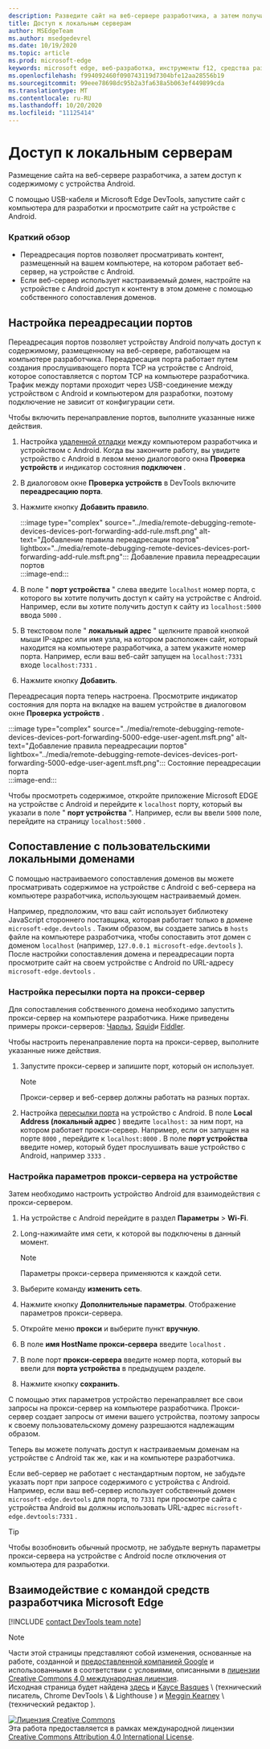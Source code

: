 ```yaml
---
description: Разведите сайт на веб-сервере разработчика, а затем получите доступ к содержимому с устройства Android.
title: Доступ к локальным серверам
author: MSEdgeTeam
ms.author: msedgedevrel
ms.date: 10/19/2020
ms.topic: article
ms.prod: microsoft-edge
keywords: microsoft edge, веб-разработка, инструменты f12, средства разработчика
ms.openlocfilehash: f994092460f090743119d7304bfe12aa28556b19
ms.sourcegitcommit: 99eee78698dc95b2a3fa638a5b063ef449899cda
ms.translationtype: MT
ms.contentlocale: ru-RU
ms.lasthandoff: 10/20/2020
ms.locfileid: "11125414"
---
```

<!-- Copyright Kayce Basques 

   Licensed under the Apache License, Version 2.0 (the "License");
   you may not use this file except in compliance with the License.
   You may obtain a copy of the License at

       https://www.apache.org/licenses/LICENSE-2.0

   Unless required by applicable law or agreed to in writing, software
   distributed under the License is distributed on an "AS IS" BASIS,
   WITHOUT WARRANTIES OR CONDITIONS OF ANY KIND, either express or implied.
   See the License for the specific language governing permissions and
   limitations under the License.  -->  

# Доступ к локальным серверам  

Размещение сайта на веб-сервере разработчика, а затем доступ к содержимому с устройства Android.  

С помощью USB-кабеля и Microsoft Edge DevTools, запустите сайт с компьютера для разработки и просмотрите сайт на устройстве с Android.  

### Краткий обзор  

*   Переадресация портов позволяет просматривать контент, размещенный на вашем компьютере, на котором работает веб-сервер, на устройстве с Android.  
*   Если веб-сервер использует настраиваемый домен, настройте на устройстве с Android доступ к контенту в этом домене с помощью собственного сопоставления доменов.  

## Настройка переадресации портов  

Переадресация портов позволяет устройству Android получать доступ к содержимому, размещенному на веб-сервере, работающем на компьютере разработчика.  Переадресация порта работает путем создания прослушивающего порта TCP на устройстве с Android, которое сопоставляется с портом TCP на компьютере разработчика.  Трафик между портами проходит через USB-соединение между устройством с Android и компьютером для разработки, поэтому подключение не зависит от конфигурации сети.  

Чтобы включить перенаправление портов, выполните указанные ниже действия.  

1.  Настройка [удаленной отладки][RemoteDebuggingGettingStarted] между компьютером разработчика и устройством с Android.  Когда вы закончите работу, вы увидите устройство с Android в левом меню диалогового окна **Проверка устройств** и индикатор состояния **подключен** .  
1.  В диалоговом окне **Проверка устройств** в DevTools включите **переадресацию порта**.  
1.  Нажмите кнопку **Добавить правило**.  
    
    :::image type="complex" source="../media/remote-debugging-remote-devices-devices-port-forwarding-add-rule.msft.png" alt-text="Добавление правила переадресации портов" lightbox="../media/remote-debugging-remote-devices-devices-port-forwarding-add-rule.msft.png":::
       Добавление правила переадресации портов  
    :::image-end:::  
    
1.  В поле " **порт устройства** " слева введите `localhost` номер порта, с которого вы хотите получить доступ к сайту на устройстве с Android.  Например, если вы хотите получить доступ к сайту из `localhost:5000` ввода `5000` .  
1.  В текстовом поле " **локальный адрес** " щелкните правой кнопкой мыши IP-адрес или имя узла, на котором расположен сайт, который находится на компьютере разработчика, а затем укажите номер порта.  Например, если ваш веб-сайт запущен на `localhost:7331` входе `localhost:7331` .  
1.  Нажмите кнопку **Добавить**.  
    
Переадресация порта теперь настроена.  Просмотрите индикатор состояния для порта на вкладке на вашем устройстве в диалоговом окне **Проверка устройств** .  

:::image type="complex" source="../media/remote-debugging-remote-devices-devices-port-forwarding-5000-edge-user-agent.msft.png" alt-text="Добавление правила переадресации портов" lightbox="../media/remote-debugging-remote-devices-devices-port-forwarding-5000-edge-user-agent.msft.png":::
   Состояние переадресации порта  
:::image-end:::  

Чтобы просмотреть содержимое, откройте приложение Microsoft EDGE на устройстве с Android и перейдите к `localhost` порту, который вы указали в поле " **порт устройства** ".  Например, если вы ввели `5000` поле, перейдите на страницу `localhost:5000` .  

## Сопоставление с пользовательскими локальными доменами  

С помощью настраиваемого сопоставления доменов вы можете просматривать содержимое на устройстве с Android с веб-сервера на компьютере разработчика, использующем настраиваемый домен.  

Например, предположим, что ваш сайт использует библиотеку JavaScript стороннего поставщика, которая работает только в домене `microsoft-edge.devtools` .  Таким образом, вы создаете запись в `hosts` файле на компьютере разработчика, чтобы сопоставить этот домен с доменом `localhost` (например, `127.0.0.1 microsoft-edge.devtools` \).  После настройки сопоставления домена и переадресации порта просмотрите сайт на своем устройстве с Android по URL-адресу `microsoft-edge.devtools` .  

### Настройка пересылки порта на прокси-сервер  

Для сопоставления собственного домена необходимо запустить прокси-сервер на компьютере разработчика.  Ниже приведены примеры прокси-серверов: [Чарльз][CharlesWebDebuggingProxy], [Squid][SquidOptimisingWebDelivery]и [Fiddler][FiddlerWebDebuggingProxy].  

Чтобы настроить перенаправление порта на прокси-сервер, выполните указанные ниже действия.  

1.  Запустите прокси-сервер и запишите порт, который он использует.  
    
    > [!NOTE]
    > Прокси-сервер и веб-сервер должны работать на разных портах.  
    
1.  Настройка [пересылки порта](#set-up-port-forwarding) на устройство с Android.  В поле **Local Address (локальный адрес** ) введите `localhost:` за ним порт, на котором работает прокси-сервер.  Например, если он запущен на порте `8000` , перейдите к `localhost:8000` .  В поле **порт устройства** введите номер, который будет прослушивать ваше устройство с Android, например `3333` .  
    
### Настройка параметров прокси-сервера на устройстве  

Затем необходимо настроить устройство Android для взаимодействия с прокси-сервером.  

1.  На устройстве с Android перейдите в раздел **Параметры**  >  **Wi-Fi**.  
1.  Long-нажимайте имя сети, к которой вы подключены в данный момент.  
    
    > [!NOTE]
    > Параметры прокси-сервера применяются к каждой сети.  
    
1.  Выберите команду **изменить сеть**.  
1.  Нажмите кнопку **Дополнительные параметры**.  Отображение параметров прокси-сервера.  
1.  Откройте меню **прокси** и выберите пункт **вручную**.  
1.  В поле **имя HostName прокси-сервера** введите `localhost` .  
1.  В поле порт **прокси-сервера** введите номер порта, который вы ввели для **порта устройства** в предыдущем разделе.  
1.  Нажмите кнопку **сохранить**.  
    
С помощью этих параметров устройство перенаправляет все свои запросы на прокси-сервер на компьютере разработчика.  Прокси-сервер создает запросы от имени вашего устройства, поэтому запросы к своему пользовательскому домену разрешаются надлежащим образом.  

Теперь вы можете получать доступ к настраиваемым доменам на устройстве с Android так же, как и на компьютере разработчика.  

Если веб-сервер не работает с нестандартным портом, не забудьте указать порт при запросе содержимого с устройства с Android.  Например, если ваш веб-сервер использует собственный домен `microsoft-edge.devtools` для порта, то `7331` при просмотре сайта с устройства Android вы должны использовать URL-адрес `microsoft-edge.devtools:7331` .  

> [!TIP]
> Чтобы возобновить обычный просмотр, не забудьте вернуть параметры прокси-сервера на устройстве с Android после отключения от компьютера для разработки.  

## Взаимодействие с командой средств разработчика Microsoft Edge  

[!INCLUDE [contact DevTools team note](../includes/contact-devtools-team-note.md)]  

<!-- links -->  

[RemoteDebuggingGettingStarted]: ./index.md "Начало работы с удаленными отладочными устройствами Android | Документы Microsoft"  

[CharlesWebDebuggingProxy]: https://www.charlesproxy.com "Прокси-сервер отладчика Чарльз"  

[SquidOptimisingWebDelivery]: https://www.squid-cache.org "Squid: оптимизация веб-доставки"  

[FiddlerWebDebuggingProxy]: https://www.telerik.com/fiddler "Прокси-сервер для Fiddler без поддержки бесплатной отладки"  

> [!NOTE]
> Части этой страницы представляют собой изменения, основанные на работе, созданной и [предоставленной компанией Google][GoogleSitePolicies] и использованными в соответствии с условиями, описанными в [лицензии Creative Commons 4,0 международная лицензия][CCA4IL].  
> Исходная страница будет найдена [здесь](https://developers.google.com/web/tools/chrome-devtools/remote-debugging/local-server) и [Kayce Basques][KayceBasques] \ (технический писатель, Chrome DevTools \ & Lighthouse \) и [Meggin Kearney][MegginKearney] \ (технический редактор \).  

[![Лицензия Creative Commons][CCby4Image]][CCA4IL]  
Эта работа предоставляется в рамках международной лицензии [Creative Commons Attribution 4.0 International License][CCA4IL].  

[CCA4IL]: https://creativecommons.org/licenses/by/4.0  
[CCby4Image]: https://i.creativecommons.org/l/by/4.0/88x31.png  
[GoogleSitePolicies]: https://developers.google.com/terms/site-policies  
[KayceBasques]: https://developers.google.com/web/resources/contributors/kaycebasques  
[MegginKearney]: https://developers.google.com/web/resources/contributors/megginkearney  
